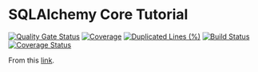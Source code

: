 # SQLAlchemy Core Tutorial

[![Quality Gate Status](https://sonarcloud.io/api/project_badges/measure?project=sqlalchemy-expression-language-tutorial&metric=alert_status)](https://sonarcloud.io/dashboard?id=sqlalchemy-expression-language-tutorial)
[![Coverage](https://sonarcloud.io/api/project_badges/measure?project=sqlalchemy-expression-language-tutorial&metric=coverage)](https://sonarcloud.io/dashboard?id=sqlalchemy-expression-language-tutorial)
[![Duplicated Lines (%)](https://sonarcloud.io/api/project_badges/measure?project=sqlalchemy-expression-language-tutorial&metric=duplicated_lines_density)](https://sonarcloud.io/dashboard?id=sqlalchemy-expression-language-tutorial)
[![Build Status](https://travis-ci.org/apecr/sqlalchemy-expression-language-tutorial.svg?branch=master)](https://travis-ci.org/apecr/sqlalchemy-expression-language-tutorial)
[![Coverage Status](https://coveralls.io/repos/github/apecr/sqlalchemy-expression-language-tutorial/badge.svg?branch=master)](https://coveralls.io/github/apecr/sqlalchemy-expression-language-tutorial?branch=master)

From this [link][1].

[1]: https://docs.sqlalchemy.org/en/13/core/tutorial.html